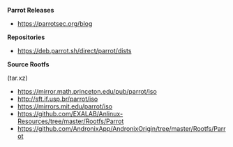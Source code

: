 <b>Parrot Releases</b>
- https://parrotsec.org/blog

<b>Repositories</b>
- https://deb.parrot.sh/direct/parrot/dists

<b>Source Rootfs</b>

(tar.xz)</br>
- https://mirror.math.princeton.edu/pub/parrot/iso
- http://sft.if.usp.br/parrot/iso
- https://mirrors.mit.edu/parrot/iso
- https://github.com/EXALAB/Anlinux-Resources/tree/master/Rootfs/Parrot
- https://github.com/AndronixApp/AndronixOrigin/tree/master/Rootfs/Parrot
